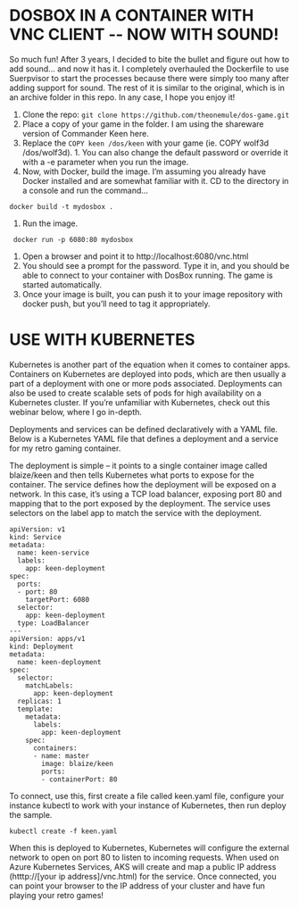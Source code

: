 # DOSBOX IN A CONTAINER WITH VNC CLIENT -- NOW WITH SOUND!

So much fun! After 3 years, I decided to bite the bullet and figure out how to add sound... and now it has it. I completely overhauled the Dockerfile to use Suerpvisor to start the processes because there were simply too many after adding support for sound. The rest of it is similar to the original, which is in an archive folder in this repo. In any case, I hope you enjoy it!

1. Clone the repo: `git clone https://github.com/theonemule/dos-game.git`
1. Place a copy of your game in the folder. I am using the shareware version of Commander Keen here.
1. Replace the `COPY keen /dos/keen` with your game (ie. COPY wolf3d /dos/wolf3d). 1. You can also change the default password or override it with a -e parameter when you run the image.
1. Now, with Docker, build the image. I’m assuming you already have Docker installed and are somewhat familiar with it. CD to the directory in a console and run the command…
  ````
  docker build -t mydosbox .
  ````
1. Run the image.
  ```` 
   docker run -p 6080:80 mydosbox
   ````
   
1. Open a browser and point it to http://localhost:6080/vnc.html
1. You should see a prompt for the password. Type it in, and you should be able to connect to your container with DosBox running. The game is started automatically.
1. Once your image is built, you can push it to your image repository with docker push, but you’ll need to tag it appropriately.

# USE WITH KUBERNETES
Kubernetes is another part of the equation when it comes to container apps. Containers on Kubernetes are deployed into pods, which are then usually a part of a deployment with one or more pods associated. Deployments can also be used to create scalable sets of pods for high availability on a Kubernetes cluster. If you’re unfamiliar with Kubernetes, check out this webinar below, where I go in-depth.

Deployments and services can be defined declaratively with a YAML file. Below is a Kubernetes YAML file that defines a deployment and a service for my retro gaming container.

The deployment is simple – it points to a single container image called blaize/keen and then tells Kubernetes what ports to expose for the container. The service defines how the deployment will be exposed on a network. In this case, it’s using a TCP load balancer, exposing port 80 and mapping that to the port exposed by the deployment. The service uses selectors on the label app to match the service with the deployment.

````
apiVersion: v1
kind: Service
metadata:
  name: keen-service
  labels:
    app: keen-deployment
spec:
  ports:
  - port: 80
    targetPort: 6080
  selector:
    app: keen-deployment
  type: LoadBalancer
---
apiVersion: apps/v1 
kind: Deployment
metadata:
  name: keen-deployment
spec:
  selector:
    matchLabels:
      app: keen-deployment
  replicas: 1
  template:
    metadata:
      labels:
        app: keen-deployment
    spec:
      containers:
      - name: master
        image: blaize/keen
        ports:
        - containerPort: 80
````

To connect, use this, first create a file called keen.yaml file, configure your instance kubectl to work with your instance of Kubernetes, then run deploy the sample.

````
kubectl create -f keen.yaml
````

When this is deployed to Kubernetes, Kubernetes will configure the external network to open on port 80 to listen to incoming requests. When used on Azure Kubernetes Services, AKS will create and map a public IP address (htttp://[your ip address]/vnc.html) for the service. Once connected, you can point your browser to the IP address of your cluster and have fun playing your retro games!
